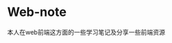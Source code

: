 # Web-note
本人在web前端这方面的一些学习笔记及分享一些前端资源<br/>
```1.git方面的理解及[知识分享](http://www.cnblogs.com/horanly/p/6265182.html)
